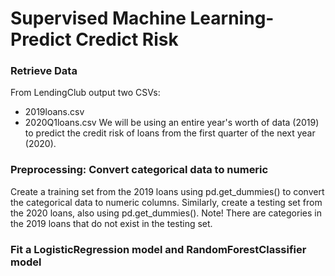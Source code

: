 # Supervised Machine Learning-Predict Credict Risk

### Retrieve Data
From LendingClub output two CSVs:
* 2019loans.csv
* 2020Q1loans.csv
We will be using an entire year's worth of data (2019) to predict the credit risk of loans from the first quarter of the next year (2020).

### Preprocessing: Convert categorical data to numeric
Create a training set from the 2019 loans using pd.get_dummies() to convert the categorical data to numeric columns.
Similarly, create a testing set from the 2020 loans, also using pd.get_dummies(). Note! There are categories in the 2019 loans that do not exist in the testing set.

### Fit a LogisticRegression model and RandomForestClassifier model
